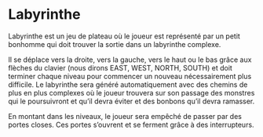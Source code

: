 # Labyrinthe

Labyrinthe est un jeu de plateau où le joueur est représenté par un petit bonhomme qui doit trouver
la sortie dans un labyrinthe complexe.

Il se déplace vers la droite, vers la gauche, vers le haut
ou le bas grâce aux flèches du clavier (nous dirons EAST, WEST, NORTH, SOUTH) et doit
terminer chaque niveau pour commencer un nouveau nécessairement plus difficile. Le labyrinthe
sera généré automatiquement avec des chemins de plus en plus complexes où le joueur trouvera
sur son passage des monstres qui le poursuivront et qu’il devra éviter et des bonbons qu’il devra
ramasser.

En montant dans les niveaux, le joueur sera empêché de passer par des portes closes. Ces
portes s’ouvrent et se ferment grâce à des interrupteurs.
